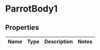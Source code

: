 # ParrotBody1

## Properties
Name | Type | Description | Notes
------------ | ------------- | ------------- | -------------
